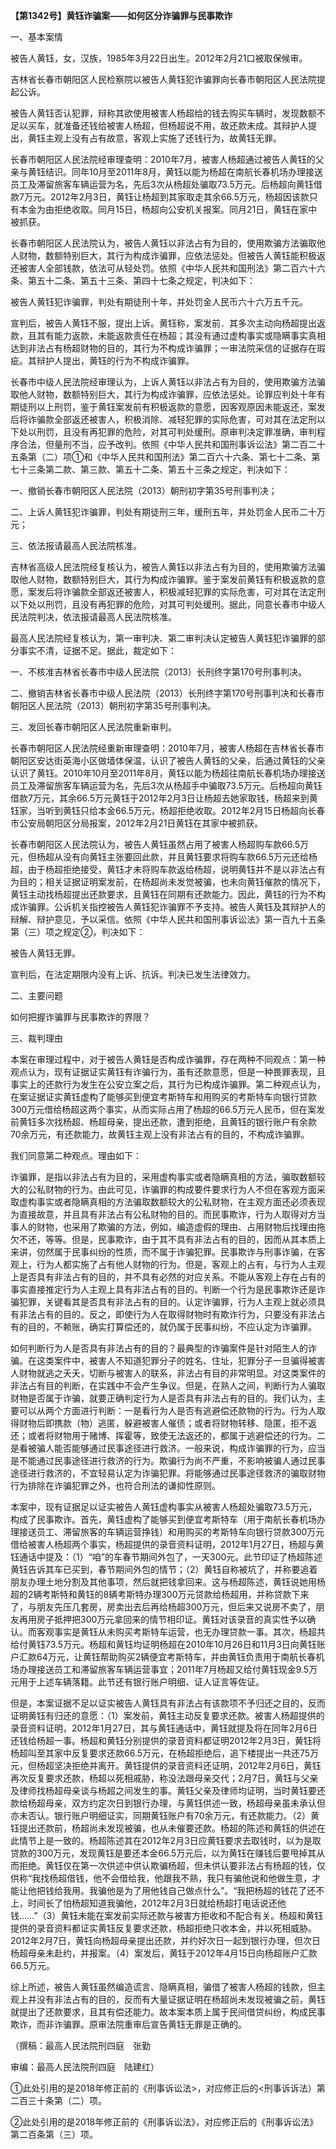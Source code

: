 **【第1342号】黄钰诈骗案——如何区分诈骗罪与民事欺诈**

一、基本案情

被告人黄钰，女，汉族，1985年3月22日出生。2012年2月21口被取保候审。

吉林省长春市朝阳区人民检察院以被告人黄钰犯诈骗罪向长春市朝阳区人民法院提起公诉。

被告人黄钰否认犯罪，辩称其欲使用被害人杨超给的钱去购买车辆时，发现数额不足以买车，就准备还钱给被害人杨超，但杨超说不用，故还款未成。其辩护人提出，黄钰主观上没有占有故意，客观上实施了还钱行为，故黄钰无罪。

长春市朝阳区人民法院经审理查明：2010年7月，被害人杨超通过被告人黄钰的父亲与黄钰结识。同年10月至2011年8月，黄钰以能为杨超在南航长春机场办理接送员工及滞留旅客车辆运营为名，先后3次从杨超处骗取73.5万元。后杨超向黄钰借款7万元。2012年2月3日，黄钰让杨超到其家取走其余66.5万元，杨超因该款只有本金为由拒绝收取。同月15日，杨超向公安机关报案。同月21日，黄钰在家中被抓获。

长春市朝阳区人民法院认为，被告人黄钰以非法占有为目的，使用欺骗方法骗取他人财物，数额特别巨大，其行为构成诈骗罪，应依法惩处。但被告人黄钰能积极返还被害人全部钱款，依法可从轻处罚。依照《中华人民共和国刑法》第二百六十六条、第五十二条、第五十三条、第四十七条之规定，判决如下：

被告人黄钰犯诈骗罪，判处有期徒刑十年，并处罚金人民币六十六万五千元。

宣判后，被告人黄钰不服，提出上诉。黄钰称，案发前．其多次主动向杨超提出返款，且其有能力返款，未能返款责任在杨超；其没有通过虚构事实或隐瞒事实真相达到非法占有杨超财物的目的，其行为不构成诈骗罪；一审法院采信的证据存在瑕疵。其辩护人提出，黄钰的行为不构成诈骗罪。

长春市中级人民法院经审理认为，上诉人黄钰以非法占有为目的，使用欺骗方法骗取他人财物，数额特别巨大，其行为构成诈骗罪，应依法惩处。论罪应判处十年有期徒刑以上刑罚，鉴于黄钰案发前有积极返款的意愿，因客观原因未能返还，案发后将诈骗款全部返还被害人，积极消除、减轻犯罪的实际危害，可对其在法定刑以下处以刑罚，且没有再犯罪的危险，对其可判处缓刑。原审判决定罪准确，审判程序合法，但量刑不当，应予改判。依照《中华人民共和国刑事诉讼法》第二百二十五条第（二）项①和《中华人民共和国刑法》第二百六十六条、第七十二条、第七十三条第二款、第三款、第五十二条、第五十三条之规定，判决如下：

一、撤销长春市朝阳区人民法院（2013）朝刑初字第35号刑事判决；

二、上诉人黄钰犯诈骗罪，判处有期徒刑三年，缓刑五年，并处罚金人民币二十万元；

三、依法报请最高人民法院核准。

吉林省高级人民法院经复核认为，被告人黄钰以非法占有为目的，使用欺骗方法骗取他人财物，数额特别巨大，其行为构成诈骗罪。鉴于案发前黄钰有积极返款的意愿，案发后将诈骗款全部返还被害人，积极减轻犯罪的实际危害，可对其在法定刑以下处以刑罚，且没有再犯罪的危险，对其可判处缓刑。据此，同意长春市中级人民法院判决，依法报请最高人民法院核准。

最高人民法院经复核认为，第一审判决、第二审判决认定被告人黄钰犯诈骗罪的部分事实不清，证据不足。据此，裁定如下：

一、不核准吉林省长春市中级人民法院（2013）长刑终字第170号刑事判决。

二、撤销吉林省长春市中级人民法院（2013）长刑终字第170号刑事判决和长春市朝阳区人民法院（2013）朝刑初字第35号刑事判决。

三、发回长春市朝阳区人民法院重新审判。

长春市朝阳区人民法院经重新审理查明：2010年7月，被害人杨超在吉林省长春市朝阳区安达街英海小区做墙体保温，认识了被告人黄钰的父亲，后通过黄钰的父亲认识了黄钰。2010年10月至2011年8月，黄钰以能为杨超往南航长春机场办理接送员工及滞留旅客车辆运营为名，先后3次从杨超手中骗取73.5万元。后杨超向黄钰借款7万元，其余66.5万元黄钰于2012年2月3日让杨超去她家取钱，杨超来到黄钰家，当听到黄钰只给本金66.5万元，杨超拒绝收取。2012年2月15日杨超向长春市公安局朝阳区分局报案，2012年2月21日黄钰在其家中被抓获。

长春市朝阳区人民法院认为，被告人黄钰虽然占用了被害人杨超购车款66.5万元，但杨超从没有向黄钰主张要回此款，并且黄钰要求将购车款66.5万元还给杨超，由于杨超拒绝接受，黄钰才未将购车款返给杨超，说明黄钰并不是以非法占有为目的；相关证据证明案发前，在杨超尚未发觉被骗，也未向黄钰催款的情况下，黄钰主动找杨超提出还款要求，且黄钰在同期有还款能力。因此，黄钰的行为不构成诈骗罪。公诉机关指控被告人黄钰犯诈骗罪不予支持。被告人黄钰及其辩护人的辩解、辩护意见，予以采信。依照《中华人民共和国刑事诉讼法》第一百九十五条第（三）项之规定②，判决如下：

被告人黄钰无罪。

宣判后，在法定期限内没有上诉、抗诉。判决已发生法律效力。

二、主要问题

如何把握诈骗罪与民事欺诈的界限？

三、裁判理由

本案在审理过程中，对于被告人黄钰是否构成诈骗罪，存在两种不同观点：第一种观点认为，现有证据证实黄钰有诈骗行为，虽有还款意愿，但是一种畏罪表现，且事实上的还款行为发生在公安立案之后，其行为已构成诈骗罪。第二种观点认为，在案证据证实黄钰虚构了能够买到便宜考斯特车和用购买的考斯特车向银行贷款300万元借给杨超这两个事实，从而实际占用了杨超的66.5万元人民币，但在案发前黄钰多次找杨超、杨超母亲，提出还款，遭到拒绝，且黄钰的银行账户有余款70余万元，有还款能力，故黄钰主观上没有非法占有的目的，不构成诈骗罪。

我们同意第二种观点。理由如下：

诈骗罪，是指以非法占有为目的，采用虚构事实或者隐瞒真相的方法，骗取数额较大的公私财物的行为。由此可见，诈骗罪的构成要件要求行为人不但在客观方面采取虚构事实或者隐瞒真相的方法骗取数额较大的公私财物，在主观方面还必须表现为直接故意，并且具有非法占有公私财物的目的。而民事欺诈，行为人取得对方当事人的财物，也采用了欺骗的方法，例如，编造虚假的理由、占用财物后找理由拖欠不还，等等。但是，民事欺诈，由于其不具有非法占有的目的，因而从其本质上来讲，仞然属于民事纠纷的性质，而不属于诈骗犯罪。民事欺诈与刑事诈骗，在客观上，行为人都实施了占有他人财物的行为。但是，客观上的占有，与行为人主观上是否具有非法占有的目的，并不具有必然的对应关系。不能从客观上存在占有的事实直接推定行为人主观上具有非法占有的目的。判断一个行为是民事欺诈还是诈骗犯罪，关键看其是否具有非法占有的目的。认定诈骗罪，行为人主观上就必须具有非法占有的目的。反之，即使行为人在取得财物时有欺诈行为，只要没有非法占有的目的，不赖账，确实打算偿还的，就仍属于民事纠纷，不应认定为诈骗罪。

如何判断行为人是否具有非法占有的目的？最典型的诈骗案件是针对陌生人的诈骗。在这类案件中，被害人不知道犯罪分子的姓名、住址，犯罪分子一旦骗得被害人财物就逃之夭夭，切断与被害人的联系，非法占有目的非常明显。对这类案件的非法占有目的判断，在实践中不会产生争议。但是，在熟人之间，判断行为人骗取财物是否属于诈骗，就要正确判定行为人是否具有非法占有的目的。我们认为，主要可以从两个方面进行判断：一是看行为人是否有逃避偿还款物的行为。行为人取得财物后即携款（物）逃匿，躲避被害人催债；或者将财物转移、隐匿，拒不返还；或者将财物用于赌博、挥霍等，致使无法返还的，都属于逃避偿还的行为。二是看被骗人能否能够通过民事途径进行救济。一般来说，构成诈骗罪的行为，应当是不能通过民事途径进行救济的行为。欺骗行为尚不严重，不影响被骗人通过民事途径进行救济的，不宜轻易认定为诈骗犯罪。将能够通过民事途径救济的骗取财物行为排除在诈骗犯罪之外，也符合刑法的谦抑性原则。

本案中，现有证据足以证实被告人黄钰虚构事实从被害人杨超处骗取73.5万元，构成了民事欺诈。首先，黄钰虚构了能够买到便宜考斯特车（用于南航长春机场办理接送员工、滞留旅客的车辆运营挣钱）和用购买的考斯特车向银行贷款300万元借给被害人杨超两个事实，杨超提供的录音资料证明，2012年1月27日，杨超与黄钰通话中提及：（1）“咱”的车春节期间外包了，一天300元。此节印证了杨超陈述黄钰告诉其车已买到，春节期间外包的情节；（2）黄钰自称被坑了，并称要追着朋友办理土地分割及其他事项，然后就把钱拿回来。这与杨超陈述，黄钰说她用杨超的2辆考斯特和黄钰的8辆考斯特办理300万元贷款给杨超用，并称贷款下来了，与朋友先压几套房，房卖出去后再给杨超300万元，但后来又说房不卖了，朋友再用房子抵押把300万元拿回来的情节相印证。黄钰对该录音的真实性予以确认。而客观事实是黄钰从未购买考斯特车运营，也无办理贷款一事。其次，杨超共给付黄钰73.5万元。杨超和黄钰均证明杨超在2010年10月26日和11月3日向黄钰账户汇款64万元，让黄钰帮助购买2辆便宜考斯特车，并由黄钰负责用于南航长春机场办理接送员工和滞留旅客车辆运营事宜；2011年7月杨超又给付黄钰现金9.5万元用于上述车辆落籍。此节还有银行账户明细、证人证言等佐证。

但是，本案证据不足以证实被告人黄钰具有非法占有该款项不予归还之目的，反而证明黄钰有归还的意愿：（1）案发前，黄钰主动反复要求还款。被害人杨超提供的录音资料证明，2012年1月27日，其与黄钰通话中，黄钰就提及将在同年2月6日还钱给杨超一事。杨超和黄钰分别提供的录音资料都证明2012年2月3日，黄钰将杨超叫至其家中反复要求还款66.5万元，在杨超拒绝后，追下楼提出一共还75万元，但杨超坚决拒绝并离开。黄钰提供的录音资料还证明，2012年2月6日，黄钰再次反复要求还款，杨超以死相戚胁，称没法跟母亲交代；2月7日，黄钰与父亲及律师找杨超母亲谈与杨超之间发生的事。黄钰父亲及律师均证明，当时黄钰要还款给杨超母亲，双方约定次日到银行办理，与黄钰供述一致，杨超母亲虽未承认但亦未否认。银行账户明细证实，同期黄钰账户有70余万元，有还款能力。（2）黄钰提出还款前，杨超尚未发现被骗，也从未催要还款。杨超的陈述和黄钰的供述在此情节上是一致的。杨超陈述其在2012年2月3日应黄钰要求去取钱时，以为是取贷款的300万元，发现黄钰是要还本金66.5万元后，以为黄钰在赚钱后要甩掉其从而拒绝。黄钰仅在第一次供述中供认欺骗杨超，但未供认要非法占有杨超的钱，仅供称“我找杨超借钱，他不会借给我，他跟我不熟，我只有骗他说和他做生意，才能让他把钱给我用。我骗他是为了用他钱自己做点什么”。“我把杨超的钱花了还不上，时间长了怕杨超知道我骗他，2012年2月3日就给杨超打电话说还他钱……”（3）黄钰未能在案发前实际还款与被害方拒收和不配合有关。杨超和黄钰提供的录音资料都证实黄钰反复要求还款，杨超拒绝只收本金，并以死相威胁。2012年2月7日，黄钰向杨超母亲提出还款，并约好次日一起到银行办理，但次日杨超母亲未赴约，并报案。（4）案发后，黄钰于2012年4月15日向杨超账户汇款66.5万元。

综上所述，被告人黄钰虽然编造谎言、隐瞒真相，骗借了被害人杨超的钱款，但主观上并没有非法占有的目的，反而有大量证据证明在杨超尚未发现被骗之前，黄钰就提出了还款要求，且其有偿还能力。故本案本质上属于民间借贷纠纷，构成民事欺诈，而非诈骗罪。原审法院重审后宣告黄钰无罪是正确的。

（撰稿：最高人民法院刑四庭　张勤

审编：最高人民法院刑四庭　陆建红）

①此处引用的是2018年修正前的《刑事诉讼法>，对应修正后的<刑事诉诉法）第二百三十条第（二）项。

②此处引用的是2018年修正前的《刑事诉讼法》，对应修正后的《刑事诉讼法》第二百条第（三）项。